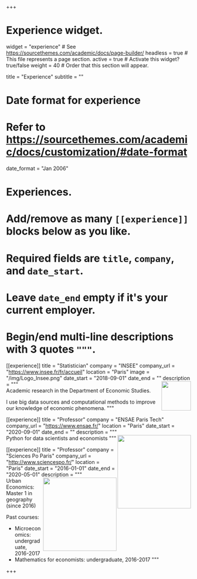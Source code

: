 +++
# Experience widget.
widget = "experience"  # See https://sourcethemes.com/academic/docs/page-builder/
headless = true  # This file represents a page section.
active = true  # Activate this widget? true/false
weight = 40  # Order that this section will appear.

title = "Experience"
subtitle = ""

# Date format for experience
#   Refer to https://sourcethemes.com/academic/docs/customization/#date-format
date_format = "Jan 2006"

# Experiences.
#   Add/remove as many `[[experience]]` blocks below as you like.
#   Required fields are `title`, `company`, and `date_start`.
#   Leave `date_end` empty if it's your current employer.
#   Begin/end multi-line descriptions with 3 quotes `"""`.
[[experience]]
  title = "Statistician"
  company = "INSEE"
  company_url = "https://www.insee.fr/fr/accueil"
  location = "Paris"
  image = "/img/Logo_Insee.png"
  date_start = "2018-09-01"
  date_end = ""
  description = """
<img src="/img/logo/Logo_Insee.png" align="right" width="80" />  
  Academic research in the Department of Economic Studies. 
  
  I use big data sources and computational methods to improve our knowledge of economic phenomena. 
  """

[[experience]]
  title = "Professor"
  company = "ENSAE Paris Tech"
  company_url = "https://www.ensae.fr/"
  location = "Paris"
  date_start = "2020-09-01"
  date_end = ""
  description = """
<img src="/img/logo/LOGO-ENSAE-2.png" align="right" width="200" />  
  Python for data scientists and economists
  """


[[experience]]
  title = "Professor"
  company = "Sciences Po Paris"
  company_url = "http://www.sciencespo.fr/"
  location = "Paris"
  date_start = "2016-01-01"
  date_end = "2020-05-01"
  description = """
<img src="/img/logo/logo_sciencespo.png" align="right" width="200" />  
  Urban Economics: Master 1 in geography (since 2016)
  
  Past courses:

  * Microeconomics: undergraduate, 2016-2017
  * Mathematics for economists: undergraduate, 2016-2017
  """

+++
